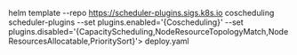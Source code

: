

helm template --repo https://scheduler-plugins.sigs.k8s.io coscheduling scheduler-plugins --set plugins.enabled='{Coscheduling}' --set plugins.disabled='{CapacityScheduling,NodeResourceTopologyMatch,NodeResourcesAllocatable,PrioritySort}'> deploy.yaml